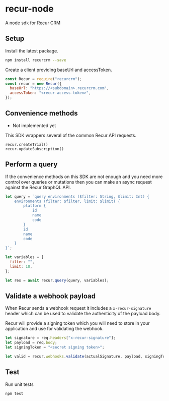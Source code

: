 # recur-node

A node sdk for Recur CRM

## Setup

Install the latest package.

```sh
npm install recurcrm --save
```

Create a client providing baseUrl and accessToken.

```js
const Recur = require("recurcrm");
const recur = new Recur({
  baseUrl: "https://<subdomain>.recurcrm.com",
  accessToken: "<recur-access-token>",
});
```

## Convenience methods

- Not implemented yet

This SDK wrappers several of the common Recur API requests.

```
recur.createTrial()
recur.updateSubscription()
```

## Perform a query

If the convenience methods on this SDK are not enough and you need more control over queries or mutations then you can make an async request against the Recur GraphQL API.

```js
let query = `query environments ($filter: String, $limit: Int) {
    environments (filter: $filter, limit: $limit) {
        platform {
            id
            name
            code
        }
        id
        name
        code
    }
}`;

let variables = {
  filter: "",
  limit: 10,
};

let res = await recur.query(query, variables);
```

## Validate a webhook payload

When Recur sends a webhook request it includes a `x-recur-signature` header which can be used to validate the authenticity of the payload body.

Recur will provide a signing token which you will need to store in your application and use for validating the webhook.

```js
let signature = req.headers["x-recur-signature"];
let payload = req.body;
let signingToken = "<secret signing token>";

let valid = recur.webhooks.validate(actualSignature, payload, signingToken);
```

## Test

Run unit tests

```sh
npm test
```
